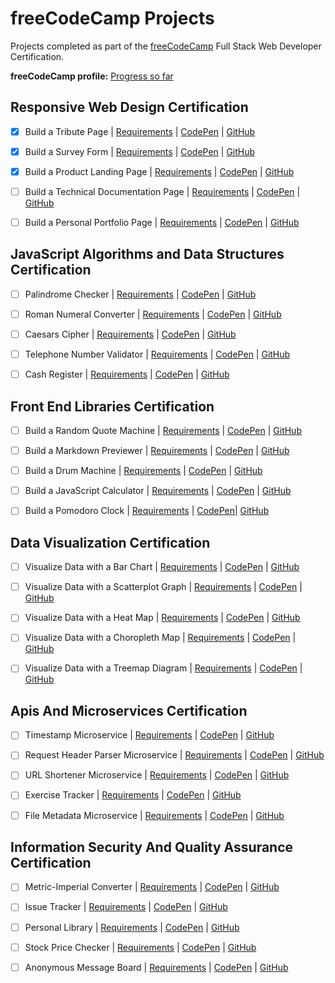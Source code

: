 # freeCodeCamp Projects
Projects completed as part of the [freeCodeCamp](http://www.freecodecamp.com) Full Stack Web Developer Certification.

**freeCodeCamp profile:** [Progress so far](https://www.freecodecamp.org/solomonkamanga)

## Responsive Web Design Certification

- [x] Build a Tribute Page | [Requirements](https://learn.freecodecamp.org/responsive-web-design/responsive-web-design-projects/build-a-tribute-page) | [CodePen](https://codepen.io/solomonkamanga/pen/wrJVRZ) | [GitHub](https://github.com/solomonkamanga/tribute-page)

- [x] Build a Survey Form | [Requirements](https://learn.freecodecamp.org/responsive-web-design/responsive-web-design-projects/build-a-survey-form) | [CodePen](https://codepen.io/freeCodeCamp/full/VPaoNP) | [GitHub](https://github.com/solomonkamanga/survey-form)

- [x] Build a Product Landing Page | [Requirements](https://learn.freecodecamp.org/responsive-web-design/responsive-web-design-projects/build-a-product-landing-page) | [CodePen](https://codepen.io/solomonkamanga/full/pZXYez/) | [GitHub](https://github.com/solomonkamanga/product-landing-page)

- [ ] Build a Technical Documentation Page | [Requirements](https://learn.freecodecamp.org/responsive-web-design/responsive-web-design-projects/build-a-technical-documentation-page) | [CodePen]() | [GitHub]()

- [ ] Build a Personal Portfolio Page | [Requirements](https://learn.freecodecamp.org/responsive-web-design/responsive-web-design-projects/build-a-personal-portfolio-webpage) | [CodePen](https://codepen.io/solomonkamanga/pen/RLZgMb) | [GitHub]()

## JavaScript Algorithms and Data Structures Certification

- [ ] Palindrome Checker | [Requirements](https://learn.freecodecamp.org/javascript-algorithms-and-data-structures/javascript-algorithms-and-data-structures-projects/palindrome-checker) | [CodePen]() | [GitHub]()

- [ ] Roman Numeral Converter | [Requirements](https://learn.freecodecamp.org/javascript-algorithms-and-data-structures/javascript-algorithms-and-data-structures-projects/roman-numeral-converter) | [CodePen]() | [GitHub]()

- [ ] Caesars Cipher | [Requirements](https://learn.freecodecamp.org/javascript-algorithms-and-data-structures/javascript-algorithms-and-data-structures-projects/caesars-cipher) | [CodePen]() | [GitHub]()

- [ ] Telephone Number Validator | [Requirements](https://learn.freecodecamp.org/javascript-algorithms-and-data-structures/javascript-algorithms-and-data-structures-projects/telephone-number-validator) | [CodePen]() | [GitHub]()

- [ ] Cash Register | [Requirements](https://learn.freecodecamp.org/javascript-algorithms-and-data-structures/javascript-algorithms-and-data-structures-projects/cash-register) | [CodePen]() | [GitHub]()

## Front End Libraries Certification

- [ ] Build a Random Quote Machine | [Requirements](https://learn.freecodecamp.org/front-end-libraries/front-end-libraries-projects/build-a-random-quote-machine) | [CodePen]() | [GitHub]()

- [ ] Build a Markdown Previewer | [Requirements](https://learn.freecodecamp.org/front-end-libraries/front-end-libraries-projects/build-a-markdown-previewer) | [CodePen]() | [GitHub]()

- [ ] Build a Drum Machine | [Requirements](https://learn.freecodecamp.org/front-end-libraries/front-end-libraries-projects/build-a-drum-machine) | [CodePen]() | [GitHub]()

- [ ] Build a JavaScript Calculator | [Requirements](https://learn.freecodecamp.org/front-end-libraries/front-end-libraries-projects/build-a-javascript-calculator) | [CodePen]() | [GitHub]()

- [ ] Build a Pomodoro Clock | [Requirements](https://learn.freecodecamp.org/front-end-libraries/front-end-libraries-projects/build-a-pomodoro-clock) | [CodePen]()| [GitHub]()

## Data Visualization Certification

- [ ] Visualize Data with a Bar Chart | [Requirements](https://learn.freecodecamp.org/data-visualization/data-visualization-projects/visualize-data-with-a-bar-chart) | [CodePen]() | [GitHub]()

- [ ] Visualize Data with a Scatterplot Graph | [Requirements](https://learn.freecodecamp.org/data-visualization/data-visualization-projects/visualize-data-with-a-scatterplot-graph) | [CodePen]() | [GitHub]()

- [ ] Visualize Data with a Heat Map | [Requirements](https://learn.freecodecamp.org/data-visualization/data-visualization-projects/visualize-data-with-a-heat-map) | [CodePen]() | [GitHub]()

- [ ] Visualize Data with a Choropleth Map | [Requirements](https://learn.freecodecamp.org/data-visualization/data-visualization-projects/visualize-data-with-a-choropleth-map) | [CodePen]() | [GitHub]()

- [ ] Visualize Data with a Treemap Diagram | [Requirements](https://learn.freecodecamp.org/data-visualization/data-visualization-projects/visualize-data-with-a-treemap-diagram) | [CodePen]() | [GitHub]()

## Apis And Microservices Certification

- [ ] Timestamp Microservice | [Requirements](https://learn.freecodecamp.org/apis-and-microservices/apis-and-microservices-projects/timestamp-microservice) | [CodePen]() | [GitHub]()

- [ ] Request Header Parser Microservice | [Requirements](https://learn.freecodecamp.org/apis-and-microservices/apis-and-microservices-projects/request-header-parser-microservice) | [CodePen]() | [GitHub]()

- [ ] URL Shortener Microservice | [Requirements](https://learn.freecodecamp.org/apis-and-microservices/apis-and-microservices-projects/url-shortener-microservice) | [CodePen]() | [GitHub]()

- [ ] Exercise Tracker | [Requirements](https://learn.freecodecamp.org/apis-and-microservices/apis-and-microservices-projects/exercise-tracker) | [CodePen]() | [GitHub]()

- [ ] File Metadata Microservice | [Requirements](https://learn.freecodecamp.org/apis-and-microservices/apis-and-microservices-projects/file-metadata-microservice) | [CodePen]() | [GitHub]()

## Information Security And Quality Assurance Certification

- [ ] Metric-Imperial Converter | [Requirements](https://learn.freecodecamp.org/information-security-and-quality-assurance/information-security-and-quality-assurance-projects/metric-imperial-converter) | [CodePen]() | [GitHub]()

- [ ] Issue Tracker | [Requirements](https://learn.freecodecamp.org/information-security-and-quality-assurance/information-security-and-quality-assurance-projects/issue-tracker) | [CodePen]() | [GitHub]()

- [ ] Personal Library | [Requirements](https://learn.freecodecamp.org/information-security-and-quality-assurance/information-security-and-quality-assurance-projects/personal-library) | [CodePen]() | [GitHub]()

- [ ] Stock Price Checker | [Requirements](https://learn.freecodecamp.org/information-security-and-quality-assurance/information-security-and-quality-assurance-projects/stock-price-checker) | [CodePen]() | [GitHub]()

- [ ] Anonymous Message Board | [Requirements](https://learn.freecodecamp.org/information-security-and-quality-assurance/information-security-and-quality-assurance-projects/anonymous-message-board) | [CodePen]() | [GitHub]()